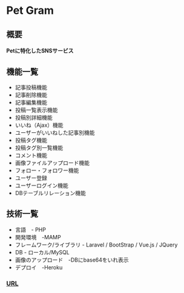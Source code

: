 # Pet Gram

## 概要
#### Petに特化したSNSサービス

## 機能一覧
- 記事投稿機能
- 記事削除機能
- 記事編集機能
- 投稿一覧表示機能
- 投稿別詳細機能
- いいね（Ajax）機能
- ユーザーがいいねした記事別機能
- 投稿タグ機能
- 投稿タグ別一覧機能
- コメント機能
- 画像ファイルアップロード機能
- フォロー・フォロワー機能
- ユーザー登録
- ユーザーログイン機能
- DBテーブルリレーション機能

## 技術一覧
- 言語　- PHP
- 開発環境　-MAMP
- フレームワーク/ライブラリ - Laravel / BootStrap / Vue.js / JQuery
- DB - ローカル/MySQL
- 画像のアップロード　-DBにbase64をいれ表示
- デプロイ　-Heroku

### [URL](https://pet-gram.herokuapp.com/)
